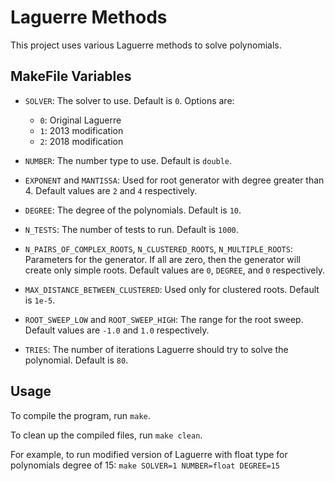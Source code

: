 # Laguerre Methods

This project uses various Laguerre methods to solve polynomials.

## MakeFile Variables

- `SOLVER`: The solver to use. Default is `0`. Options are:

  - `0`: Original Laguerre
  - `1`: 2013 modification
  - `2`: 2018 modification
- `NUMBER`: The number type to use. Default is `double`.
- `EXPONENT` and `MANTISSA`: Used for root generator with degree greater than 4. Default values are `2` and `4` respectively.
- `DEGREE`: The degree of the polynomials. Default is `10`.
- `N_TESTS`: The number of tests to run. Default is `1000`.
- `N_PAIRS_OF_COMPLEX_ROOTS`, `N_CLUSTERED_ROOTS`, `N_MULTIPLE_ROOTS`: Parameters for the generator. If all are zero, then the generator will create only simple roots. Default values are `0`, `DEGREE`, and `0` respectively.
- `MAX_DISTANCE_BETWEEN_CLUSTERED`: Used only for clustered roots. Default is `1e-5`.
- `ROOT_SWEEP_LOW` and `ROOT_SWEEP_HIGH`: The range for the root sweep. Default values are `-1.0` and `1.0` respectively.
- `TRIES`: The number of iterations Laguerre should try to solve the polynomial. Default is `80`.

## Usage

To compile the program, run `make`.

To clean up the compiled files, run `make clean`.

For example, to run modified version of Laguerre with float type for polynomials degree of 15: `make SOLVER=1 NUMBER=float DEGREE=15`
